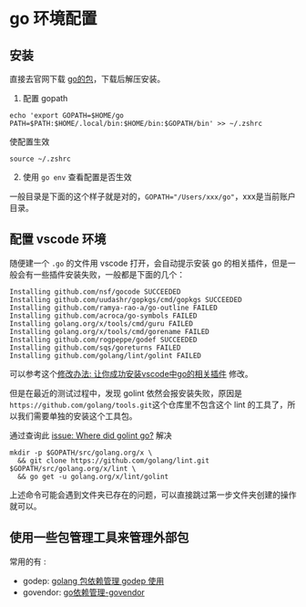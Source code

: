 # go 环境配置

## 安装

直接去官网下载 [go的包](https://golang.org/dl/)，下载后解压安装。

1. 配置 gopath 

```
echo 'export GOPATH=$HOME/go
PATH=$PATH:$HOME/.local/bin:$HOME/bin:$GOPATH/bin' >> ~/.zshrc
```
使配置生效

```
source ~/.zshrc
```

2. 使用 `go env` 查看配置是否生效

一般目录是下面的这个样子就是对的，`GOPATH="/Users/xxx/go"`，xxx是当前账户目录。

## 配置 vscode 环境
随便建一个 `.go` 的文件用 vscode 打开，会自动提示安装 go 的相关插件，但是一般会有一些插件安装失败，一般都是下面的几个：

```
Installing github.com/nsf/gocode SUCCEEDED
Installing github.com/uudashr/gopkgs/cmd/gopkgs SUCCEEDED
Installing github.com/ramya-rao-a/go-outline FAILED
Installing github.com/acroca/go-symbols FAILED
Installing golang.org/x/tools/cmd/guru FAILED
Installing golang.org/x/tools/cmd/gorename FAILED
Installing github.com/rogpeppe/godef SUCCEEDED
Installing github.com/sqs/goreturns FAILED
Installing github.com/golang/lint/golint FAILED
```

可以参考这个[修改办法: 让你成功安装vscode中go的相关插件](https://cloud.tencent.com/developer/article/1013066) 修改。

但是在最近的测试过程中，发现 golint 依然会报安装失败，原因是 `https://github.com/golang/tools.git`这个仓库里不包含这个 lint 的工具了，所以我们需要单独的安装这个工具包。

通过查询此 [issue: Where did golint go?](https://github.com/golang/lint/issues/397) 解决

```
mkdir -p $GOPATH/src/golang.org/x \
  && git clone https://github.com/golang/lint.git $GOPATH/src/golang.org/x/lint \
  && go get -u golang.org/x/lint/golint
```

上述命令可能会遇到文件夹已存在的问题，可以直接跳过第一步文件夹创建的操作就可以。

## 使用一些包管理工具来管理外部包

常用的有 :

* godep: [golang 包依赖管理 godep 使用](https://www.jianshu.com/p/db59b10c8c51)
* govendor: [go依赖管理-govendor](https://studygolang.com/articles/9785)


